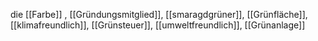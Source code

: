 die [[Farbe]]
, [[Gründungsmitglied]], [[smaragdgrüner]], [[Grünfläche]], [[klimafreundlich]], [[Grünsteuer]], [[umweltfreundlich]], [[Grünanlage]]